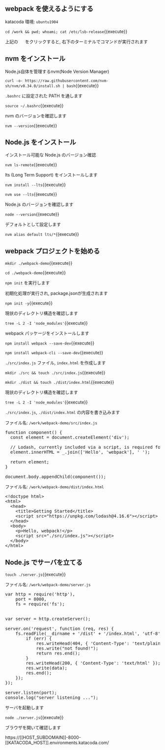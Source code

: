 ## webpack を使えるようにする

katacoda 環境: `ubuntu1904`

`cd /work && pwd; whoami; cat /etc/lsb-release`{{execute}}

上記の <img src='https://i.gyazo.com/b1360ae66c0324fa407acb121d67ad48.png' width=15px> をクリックすると, 右下のターミナルでコマンドが実行されます

## nvm をインストール

Node.js自体を管理するnvm(Node Version Manager)

`curl -o- https://raw.githubusercontent.com/nvm-sh/nvm/v0.34.0/install.sh | bash`{{execute}}

`.bashrc` に設定された PATH を通します

`source ~/.bashrc`{{execute}}

nvm のバージョンを確認します

`nvm --version`{{execute}}

## Node.js をインストール

インストール可能な Node.js のバージョン確認

`nvm ls-remote`{{execute}}

lts (Long Term Support) をインストールします

`nvm install --lts`{{execute}}

`nvm use --lts`{{execute}}

Node.js のバージョンを確認します

`node --version`{{execute}}

デフォルトとして設定します

`nvm alias default lts/*`{{execute}}

## webpack プロジェクトを始める

`mkdir ./webpack-demo`{{execute}}

`cd ./webpack-demo`{{execute}}

`npm init` を実行します

初期化処理が実行され, package.jsonが生成されます

`npm init -y`{{execute}}

現状のディレクトリ構造を確認します

`tree -L 2 -I 'node_modules'`{{execute}}

webpack パッケージをインストールします

`npm install webpack --save-dev`{{execute}}

`npm install webpack-cli --save-dev`{{execute}}

`./src/index.js` ファイル, `index.html` を作成します

`mkdir ./src && touch ./src/index.js`{{execute}}

`mkdir ./dist && touch ./dist/index.html`{{execute}}

現状のディレクトリ構造を確認します

`tree -L 2 -I 'node_modules'`{{execute}}

`./src/index.js`, `./dist/index.html` の内容を書き込みます

ファイル名: `/work/webpack-demo/src/index.js`

<pre class="file" data-filename="/work/webpack-demo/src/index.js" data-target="replace">
function component() {
  const element = document.createElement('div');

  // Lodash, currently included via a script, is required for this line to work
  element.innerHTML = _.join(['Hello', 'webpack'], ' ');

  return element;
}

document.body.appendChild(component());
</pre>

ファイル名: `/work/webpack-demo/dist/index.html`

<pre class="file" data-filename="/work/webpack-demo/dist/index.html" data-target="replace">
&lt;!doctype html&gt;
&lt;html&gt;
  &lt;head&gt;
    &lt;title&gt;Getting Started&lt;/title&gt;
    &lt;script src="https://unpkg.com/lodash@4.16.6"&gt;&lt;/script&gt;
  &lt;/head&gt;
  &lt;body&gt;
    &lt;p&gt;Hello, webpack!&lt;/p&gt;
    &lt;script src="./src/index.js"&gt;&lt;/script&gt;
  &lt;/body&gt;
&lt;/html&gt;
</pre>

## Node.js でサーバを立てる

`touch ./server.js`{{execute}}

ファイル名: `/work/webpack-demo/server.js`

<pre class="file" data-filename="/work/webpack-demo/server.js" data-target="replace">
var http = require('http'),
    port = 8000,
    fs = require('fs');


var server = http.createServer();

server.on('request', function (req, res) {
    fs.readFile(__dirname + '/dist' + '/index.html', 'utf-8', function (err, data) {
        if (err) {
            res.writeHead(404, { 'Content-Type': 'text/plain' });
            res.write("not found!");
            return res.end();
        }
        res.writeHead(200, { 'Content-Type': 'text/html' });
        res.write(data);
        res.end();
    });
});

server.listen(port);
console.log("server listening ...");
</pre>

サーバを起動します

`node ./server.js`{{execute}}

ブラウザを開いて確認します

https://[[HOST_SUBDOMAIN]]-8000-[[KATACODA_HOST]].environments.katacoda.com/

